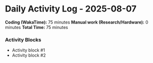 # Daily Activity Log - 2025-08-07

**Coding (WakaTime):** 75 minutes
**Manual work (Research/Hardware):** 0 minutes
**Total Time:** 75 minutes

### Activity Blocks
- Activity block #1
- Activity block #2
